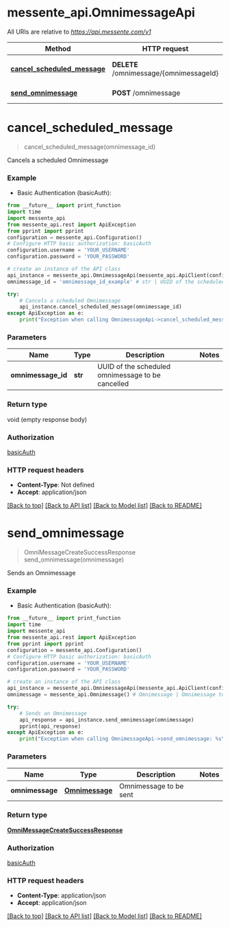 # messente_api.OmnimessageApi

All URIs are relative to *https://api.messente.com/v1*

Method | HTTP request | Description
------------- | ------------- | -------------
[**cancel_scheduled_message**](OmnimessageApi.md#cancel_scheduled_message) | **DELETE** /omnimessage/{omnimessageId} | Cancels a scheduled Omnimessage
[**send_omnimessage**](OmnimessageApi.md#send_omnimessage) | **POST** /omnimessage | Sends an Omnimessage


# **cancel_scheduled_message**
> cancel_scheduled_message(omnimessage_id)

Cancels a scheduled Omnimessage

### Example

* Basic Authentication (basicAuth):
```python
from __future__ import print_function
import time
import messente_api
from messente_api.rest import ApiException
from pprint import pprint
configuration = messente_api.Configuration()
# Configure HTTP basic authorization: basicAuth
configuration.username = 'YOUR_USERNAME'
configuration.password = 'YOUR_PASSWORD'

# create an instance of the API class
api_instance = messente_api.OmnimessageApi(messente_api.ApiClient(configuration))
omnimessage_id = 'omnimessage_id_example' # str | UUID of the scheduled omnimessage to be cancelled

try:
    # Cancels a scheduled Omnimessage
    api_instance.cancel_scheduled_message(omnimessage_id)
except ApiException as e:
    print("Exception when calling OmnimessageApi->cancel_scheduled_message: %s\n" % e)
```

### Parameters

Name | Type | Description  | Notes
------------- | ------------- | ------------- | -------------
 **omnimessage_id** | **str**| UUID of the scheduled omnimessage to be cancelled | 

### Return type

void (empty response body)

### Authorization

[basicAuth](../README.md#basicAuth)

### HTTP request headers

 - **Content-Type**: Not defined
 - **Accept**: application/json

[[Back to top]](#) [[Back to API list]](../README.md#documentation-for-api-endpoints) [[Back to Model list]](../README.md#documentation-for-models) [[Back to README]](../README.md)

# **send_omnimessage**
> OmniMessageCreateSuccessResponse send_omnimessage(omnimessage)

Sends an Omnimessage

### Example

* Basic Authentication (basicAuth):
```python
from __future__ import print_function
import time
import messente_api
from messente_api.rest import ApiException
from pprint import pprint
configuration = messente_api.Configuration()
# Configure HTTP basic authorization: basicAuth
configuration.username = 'YOUR_USERNAME'
configuration.password = 'YOUR_PASSWORD'

# create an instance of the API class
api_instance = messente_api.OmnimessageApi(messente_api.ApiClient(configuration))
omnimessage = messente_api.Omnimessage() # Omnimessage | Omnimessage to be sent

try:
    # Sends an Omnimessage
    api_response = api_instance.send_omnimessage(omnimessage)
    pprint(api_response)
except ApiException as e:
    print("Exception when calling OmnimessageApi->send_omnimessage: %s\n" % e)
```

### Parameters

Name | Type | Description  | Notes
------------- | ------------- | ------------- | -------------
 **omnimessage** | [**Omnimessage**](Omnimessage.md)| Omnimessage to be sent | 

### Return type

[**OmniMessageCreateSuccessResponse**](OmniMessageCreateSuccessResponse.md)

### Authorization

[basicAuth](../README.md#basicAuth)

### HTTP request headers

 - **Content-Type**: application/json
 - **Accept**: application/json

[[Back to top]](#) [[Back to API list]](../README.md#documentation-for-api-endpoints) [[Back to Model list]](../README.md#documentation-for-models) [[Back to README]](../README.md)

